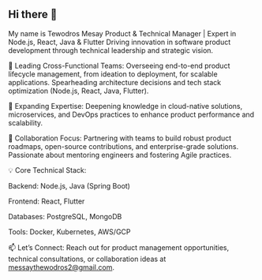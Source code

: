 ## Hi there 👋
My name is Tewodros Mesay
Product & Technical Manager | Expert in Node.js, React, Java & Flutter
Driving innovation in software product development through technical leadership and strategic vision.

🔭 Leading Cross-Functional Teams: Overseeing end-to-end product lifecycle management, from ideation to deployment, for scalable applications. Spearheading architecture decisions and tech stack optimization (Node.js, React, Java, Flutter).

🌱 Expanding Expertise: Deepening knowledge in cloud-native solutions, microservices, and DevOps practices to enhance product performance and scalability.

👯 Collaboration Focus: Partnering with teams to build robust product roadmaps, open-source contributions, and enterprise-grade solutions. Passionate about mentoring engineers and fostering Agile practices.

💡 Core Technical Stack:

Backend: Node.js, Java (Spring Boot)

Frontend: React, Flutter

Databases: PostgreSQL, MongoDB

Tools: Docker, Kubernetes, AWS/GCP

📫 Let’s Connect: Reach out for product management opportunities, technical consultations, or collaboration ideas at messaythewodros2@gmail.com.
